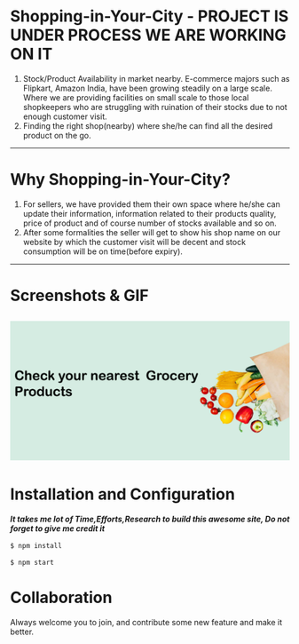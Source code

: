 # Shopping-in-Your-City - PROJECT IS UNDER PROCESS WE ARE WORKING ON IT
1. Stock/Product Availability in market  nearby.
   E-commerce majors such as Flipkart, Amazon India, have been
   growing steadily on a large scale. Where we are providing
   facilities on small scale to those local
   shopkeepers who are struggling with
   ruination of their stocks due to not
   enough customer visit.
2. Finding the right shop(nearby)
where she/he can find all the desired product
on the go.


---
# Why Shopping-in-Your-City?
1. For sellers, we have provided them their own space where he/she can
update their information, information related to their products quality,
price of product and of course number of stocks available and so on.
2. After some formalities the seller will get to show his shop name on our
website by which the customer visit will be decent and stock
consumption will be on time(before expiry).
---
# Screenshots & GIF
![Home Page Image](./frontend/src/assests/images/grocery.jpg)
---
# Installation and Configuration

***It takes me lot of Time,Efforts,Research to build this awesome site, Do not forget to give me credit it***

```
$ npm install
```
```
$ npm start
```
# Collaboration
Always welcome you to join, and contribute some new feature and make it better.
